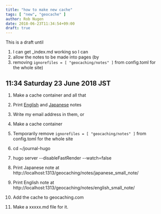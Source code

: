 ```yaml
---
title: "how to make new cache"
tags: [ "new", "geocache" ]
author: Rob Nugen
date: 2018-06-23T11:34:54+09:00
draft: true
---
```


This is a draft until 

1. I can get _index.md working so I can 
2. allow the notes to be made into pages (by 
3. removing `ignorefiles = [ "geocaching/notes" ]` from config.toml for the whole site)

## 11:34 Saturday 23 June 2018 JST

1. Make a cache container and all that
2. Print [English](https://www.geocaching.com/play/hide/en-us/small-note) and [Japanese](https://www.geocaching.com/play/hide/ja-jp/small-note)
notes
3. Write my email address in them, or

1. Make a cache container
2. Temporarily remove `ignorefiles = [ "geocaching/notes" ]` from config.toml for the whole site
3. cd ~/journal-hugo
4. hugo server --disableFastRender --watch=false
5. Print Japanese note at http://localhost:1313/geocaching/notes/japanese_small_note/
6. Print English note at http://localhost:1313/geocaching/notes/english_small_note/

7. Add the cache to geocaching.com
8. Make a xxxxx.md file for it.